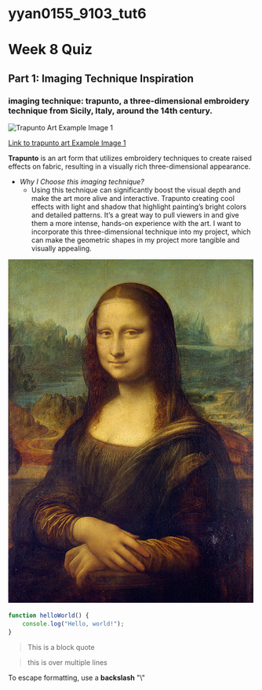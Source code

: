 # yyan0155_9103_tut6

# Week 8 Quiz
## Part 1: Imaging Technique Inspiration
### imaging technique: trapunto, a three-dimensional embroidery technique from Sicily, Italy, around the 14th century.

![Trapunto Art Example Image 1](https://images.nightcafe.studio/jobs/EhcPO2J8Q5RuPNb8Fdin/EhcPO2J8Q5RuPNb8Fdin--1--p7oop.jpg?tr=w-1600,c-at_max)

[Link to trapunto art Example Image 1](https://www.google.com/url?sa=i&url=https%3A%2F%2Fcreator.nightcafe.studio%2Fcreation%2FEhcPO2J8Q5RuPNb8Fdin&psig=AOvVaw0BGU7rlAA9nRL3kwYDBv2H&ust=1714715337816000&source=images&cd=vfe&opi=89978449&ved=0CBAQjRxqFwoTCPjegsai7oUDFQAAAAAdAAAAABBY)

**Trapunto** is an art form that utilizes embroidery techniques to create raised effects on fabric, resulting in a visually rich three-dimensional appearance.

- *Why I Choose this imaging technique?*
  - Using this technique can significantly boost the visual depth and make the art more alive and interactive. Trapunto creating cool effects with light and shadow that highlight painting’s bright colors and detailed patterns. It’s a great way to pull viewers in and give them a more intense, hands-on experience with the art. I want to incorporate this three-dimensional technique into my project, which can make the geometric shapes in my project more tangible and visually appealing.



![Mona Lisa](p5Project/assets/Mona_Lisa.jpg)

```js
function helloWorld() {
    console.log("Hello, world!");
}
```

>This is a block quote

>this is
>over multiple lines

To escape formatting, use a **backslash** "\\"